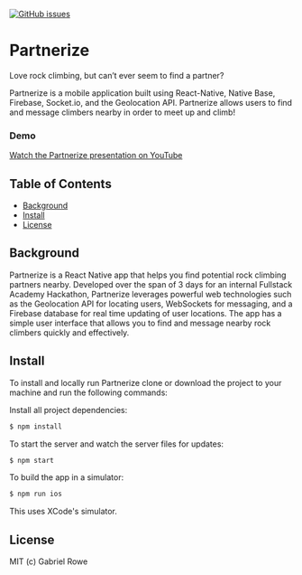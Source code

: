 [![GitHub issues](https://img.shields.io/github/issues/gabrielwr/Partnerize.svg)](https://github.com/gabrielwr/Partnerize/issues)


# Partnerize
Love rock climbing, but can’t ever seem to find a partner?

Partnerize is a mobile application built using React-Native, Native Base, Firebase, Socket.io, and the Geolocation API. Partnerize allows users to find and message climbers nearby in order to meet up and climb!

### Demo

[Watch the Partnerize presentation on YouTube](https://www.youtube.com/watch?v=rXtF9A-HrAc)

## Table of Contents

* [Background](#background)
* [Install](#install)
* [License](#license)

## Background

Partnerize is a React Native app that helps you find potential rock climbing partners nearby. Developed over the span of 3 days for an internal Fullstack Academy Hackathon, Partnerize leverages powerful web technologies such as the Geolocation API for locating users, WebSockets for messaging, and a Firebase database for real time updating of user locations. The app has a simple user interface that allows you to find and message nearby rock climbers quickly and effectively.

## Install

To install and locally run Partnerize clone or download the project to your machine and run the following commands:

Install all project dependencies:
```bash
$ npm install
```
To start the server and watch the server files for updates:
```bash
$ npm start
```

To build the app in a simulator:
```bash
$ npm run ios
```

This uses XCode's simulator.

## License
MIT (c) Gabriel Rowe


